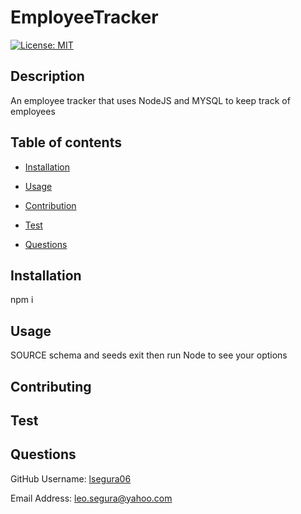 
# EmployeeTracker
[![License: MIT](https://img.shields.io/badge/License-MIT-yellow.svg)](https://opensource.org/licenses/MIT)
## Description
An employee tracker that uses NodeJS and MYSQL to keep track of employees


## Table of contents


- [Installation](#Insallation)

- [Usage](#Usage)

- [Contribution](#Contributing)

- [Test](#Test)

- [Questions](#Questions)


## Installation
npm i


## Usage
SOURCE schema and seeds exit then run Node to see your options 


## Contributing



## Test



## Questions


GitHub Username: [lsegura06](https://github.com/lsegura06)


Email Address: [leo.segura@yahoo.com](leo.segura@yahoo.com)